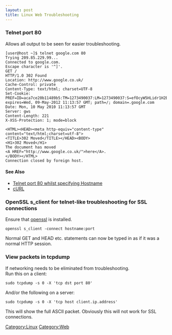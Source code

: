 ```yaml
---
layout: post 
title: Linux Web Troubleshooting
---
```


### Telnet port 80

Allows all output to be seen for easier troubleshooting.

    [user@host ~]$ telnet google.com 80
    Trying 209.85.229.99...
    Connected to google.com.
    Escape character is '^]'.
    GET /
    HTTP/1.0 302 Found
    Location: http://www.google.co.uk/
    Cache-Control: private
    Content-Type: text/html; charset=UTF-8
    Set-Cookie: PREF=ID=aca7ce20b11489b5:TM=1273490037:LM=1273490037:S=efOcyW5HLidr1H2B; expires=Wed, 09-May-2012 11:13:57 GMT; path=/; domain=.google.com
    Date: Mon, 10 May 2010 11:13:57 GMT
    Server: gws
    Content-Length: 221
    X-XSS-Protection: 1; mode=block

    <HTML><HEAD><meta http-equiv="content-type" content="text/html;charset=utf-8">
    <TITLE>302 Moved</TITLE></HEAD><BODY>
    <H1>302 Moved</H1>
    The document has moved
    <A HREF="http://www.google.co.uk/">here</A>.
    </BODY></HTML>
    Connection closed by foreign host.

#### See Also

-   [Telnet port 80 whilst specifying
    Hostname](Telnet_port_80_whilst_specifying_Hostname "wikilink")
-   [cURL](http://curl.haxx.se/download.html)

### OpenSSL s\_client for telnet-like troubleshooting for SSL connections

Ensure that [openssl](http://www.topology.org/linux/openssl.html) is
installed.

    openssl s_client -connect hostname:port

Normal GET and HEAD etc. statements can now be typed in as if it was a
normal HTTP session.

### View packets in tcpdump

If networking needs to be eliminated from troubleshooting.\
Run this on a client:

    sudo tcpdump -s 0 -X 'tcp dst port 80'

And/or the following on a server:

    sudo tcpdump -s 0 -X 'tcp host client.ip.address'

This will show the full ASCII packet. Obviously this will not work for
SSL connections.

[Category:Linux](Category:Linux "wikilink")
[Category:Web](Category:Web "wikilink")
